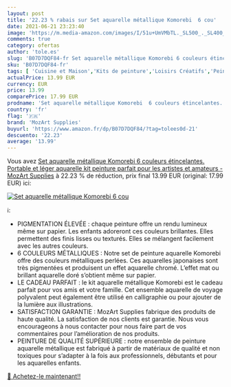 ```yaml
---
layout: post
title: '22.23 % rabais sur Set aquarelle métallique Komorebi  6 cou'
date: 2021-06-21 23:23:40
image: 'https://m.media-amazon.com/images/I/51u+UmVMbTL._SL500_._SL400_.jpg'
comments: true
category: ofertas
author: 'tole.es'
slug: 'B07D7DQF84-fr Set aquarelle métallique Komorebi 6 couleurs étincelantes....'
sku: 'B07D7DQF84-fr'
tags: [ 'Cuisine et Maison','Kits de peinture','Loisirs Créatifs','Peinture','mozart supplies', ]
actualPrice: 13.99 EUR
currency: EUR
price: 13.99
comparePrice: 17.99 EUR
prodname: 'Set aquarelle métallique Komorebi  6 couleurs étincelantes. Portable et léger aquarelle kit peinture  parfait pour les artistes et amateurs - MozArt Supplies'
country: 'fr'
flag: '🇫🇷'
brand: 'MozArt Supplies'
buyurl: 'https://www.amazon.fr/dp/B07D7DQF84/?tag=tolees0d-21'
descuento: '22.23'
average: '13.99'
---
```


Vous avez [Set aquarelle métallique Komorebi  6 couleurs étincelantes. Portable et léger aquarelle kit peinture  parfait pour les artistes et amateurs - MozArt Supplies](https://www.amazon.fr/dp/B07D7DQF84/?tag=tolees0d-21)  à  22.23 % de réduction, prix final  13.99 EUR (original: 17.99 EUR) ici:

[![Set aquarelle métallique Komorebi  6 cou](https://m.media-amazon.com/images/I/51u+UmVMbTL._SL500_._SL400_.jpg)](https://www.amazon.fr/dp/B07D7DQF84/?tag=tolees0d-21)

ℹ️:

- PIGMENTATION ÉLEVÉE : chaque peinture offre un rendu lumineux même sur papier. Les enfants adoreront ces couleurs brillantes. Elles permettent des finis lisses ou texturés. Elles se mélangent facilement avec les autres couleurs.
- 6 COULEURS MÉTALLIQUES : Notre set de peinture aquarelle Komorebi offre des couleurs métalliques perlées. Ces aquarelles japonaises sont très pigmentées et produisent un effet aquarelle chromé. L’effet mat ou brillant aquarelle doré s’obtient même sur papier.
- LE CADEAU PARFAIT : le kit aquarelle métallique Komorebi est le cadeau parfait pour vos amis et votre famille. Cet ensemble aquarelle de voyage polyvalent peut également être utilisé en calligraphie ou pour ajouter de la lumière aux illustrations.
- SATISFACTION GARANTIE : MozArt Supplies fabrique des produits de haute qualité. La satisfaction de nos clients est garantie. Nous vous encourageons à nous contacter pour nous faire part de vos commentaires pour l’amélioration de nos produits.
- PEINTURE DE QUALITÉ SUPÉRIEURE : notre ensemble de peinture aquarelle métallique est fabriqué à partir de matériaux de qualité et non toxiques pour s’adapter à la fois aux professionnels, débutants et pour les aquarelles enfants.

[🛒 Achetez-le maintenant!!](https://www.amazon.fr/dp/B07D7DQF84/?tag=tolees0d-21)
